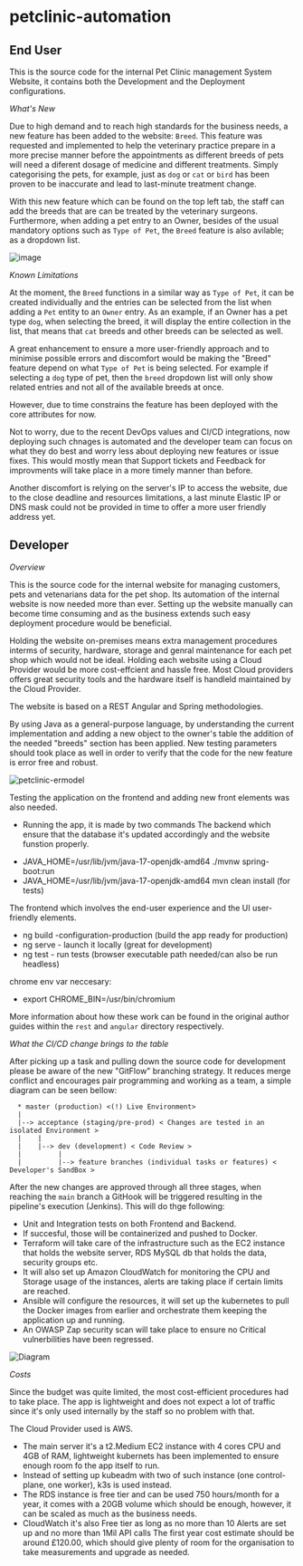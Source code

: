 # petclinic-automation 

## End User 

This is the source code for the internal Pet Clinic management System Website, it contains both the Development and the Deployment configurations. 

*What's New*

Due to high demand and to reach high standards for the business needs, a new feature has been added to the website: `Breed`.
This feature was requested and implemented to help the veterinary practice prepare in a more precise manner before the appointments as different breeds of pets will need a diferent dosage of medicine and different treatments.
Simply categorising the pets, for example, just as `dog` or `cat` or `bird` has been proven to be inaccurate and lead to last-minute treatment change.

With this new feature which can be found on the top left tab, the staff can add the breeds that are can be treated by the veterinary surgeons.
Furthermore, when adding a pet entry to an Owner, besides of the usual mandatory options such as `Type of Pet`, the `Breed` feature is also avilable; as a dropdown list.


![image](https://github.com/user-attachments/assets/92a6d026-0de9-4062-9693-83f430b42000)



*Known Limitations*

At the moment, the `Breed` functions in a similar way as `Type of Pet`, it can be created individually and the entries can be selected from the list when adding a `Pet` entity to an `Owner` entry.
As an example, if an Owner has a pet type `dog`, when selecting the breed, it will display the entire collection in the list, that means that `cat` breeds and other breeds can be selected as well.

A great enhancement to ensure a more user-friendly approach and to minimise possible errors and discomfort would be making the "Breed" feature depend on what `Type of Pet` is being selected.
For example if selecting a `dog` type of pet, then the `breed` dropdown list will only show related entries and not all of the available breeds at once.

However, due to time constrains the feature has been deployed with the core attributes for now.

Not to worry, due to the recent DevOps values and CI/CD integrations, now deploying such chnages is automated and the developer team can focus on what they do best and worry less about deploying new features or issue fixes.
This would mostly mean that Support tickets and Feedback for improvments will take place in a more timely manner than before.

Another discomfort is relying on the server's IP to access the website, due to the close deadline and resources limitations, a last minute Elastic IP or DNS mask could not be provided in time to offer a more user friendly address yet.


## Developer 

*Overview*

This is the source code for the internal website for managing customers, pets and vetenarians data for the pet shop. Its automation of the internal website is now needed more than ever. Setting up the website manually can become time consuming and as the business extends such easy deployment procedure would be beneficial. 

Holding the website on-premises means extra management procedures interms of security, hardware, storage and genral maintenance for each pet shop which would not be ideal. Holding each website using a Cloud Provider would be more cost-effcient and hassle free. Most Cloud providers offers great security tools and the hardware itself is handleld maintained by the Cloud Provider.

The website is based on a REST Angular and Spring methodologies.

By using Java as a general-purpose language, by understanding the current implementation and adding a new object to the owner's table the addition of the needed "breeds" section has been applied. New testing parameters should took place as well in order to verify that the code for the new feature is error free and robust.

![petclinic-ermodel](https://github.com/user-attachments/assets/fe595d09-014b-47a5-b13c-4bf866689592)


Testing the application on the frontend and adding new front elements was also needed.

* Running the app, it is made by two commands
The backend which ensure that the database it's updated accordingly and the website funstion properly.

- JAVA_HOME=/usr/lib/jvm/java-17-openjdk-amd64 ./mvnw spring-boot:run
- JAVA_HOME=/usr/lib/jvm/java-17-openjdk-amd64 mvn clean install (for tests)

The frontend which involves the end-user experience and the UI user-friendly elements.

- ng build -configuration-production (build the app ready for production)
- ng serve - launch it locally (great for development)
- ng test  - run tests (browser executable path needed/can also be run headless)

chrome env var neccesary: 
- export CHROME_BIN=/usr/bin/chromium

More information about how these work can be found in the original author guides within the `rest` and `angular` directory respectively.

*What the CI/CD change brings to the table*

After picking up a task and pulling down the source code for development please be aware of the new "GitFlow" branching strategy.
It reduces merge conflict and encourages pair programming and working as a team, a simple diagram can be seen bellow:

```
  * master (production) <(!) Live Environment>
  |
  |--> acceptance (staging/pre-prod) < Changes are tested in an isolated Environment >
  |    |
  |    |--> dev (development) < Code Review >
  |         |
  |         |--> feature branches (individual tasks or features) < Developer's SandBox >
```

After the new changes are approved through all three stages, when reaching the `main` branch a GitHook will be triggered resulting in the pipeline's execution (Jenkins).
This will do thge following:

- Unit and Integration tests on both Frontend and Backend.
- If succesful, those will be containerized and pushed to Docker.
- Terraform will take care of the infrastructure such as the EC2 instance that holds the website server, RDS MySQL db that holds the data, security groups etc.
- It will also set up Amazon CloudWatch for monitoring the CPU and Storage usage of the instances, alerts are taking place if certain limits are reached.
- Ansible will configure the resources, it will set up the kubernetes to pull the Docker images from earlier and orchestrate them keeping the application up and running.
- An OWASP Zap security scan will take place to ensure no Critical vulnerbilities have been regressed.



![Diagram](https://github.com/user-attachments/assets/4699637e-1380-4dab-8b94-b6a6343aa8df)

 


*Costs*

Since the budget was quite limited, the most cost-efficient procedures had to take place.
The app is lightweight and does not expect a lot of traffic since it's only used internally by the staff so no problem with that.

The Cloud Provider used is AWS.
- The main server it's a t2.Medium EC2 instance with 4 cores CPU and 4GB of RAM, lightweight kubernets has been implemented to ensure enough room fo the app itself to run.
- Instead of setting up kubeadm with two of such instance (one control-plane, one worker), k3s is used instead.
- The RDS instance is free tier and can be used 750 hours/month for a year, it comes with a 20GB volume which should be enough, however, it can be scaled as much as the business needs.
- CloudWatch it's also Free tier as long as no more than 10 Alerts are set up and no more than 1Mil API calls
The first year cost estimate should be around £120.00, which should give plenty of room for the organisation to take measurements and upgrade as needed.



